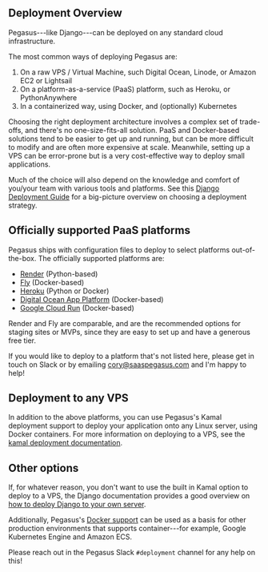 ## Deployment Overview

Pegasus---like Django---can be deployed on any standard cloud infrastructure.

The most common ways of deploying Pegasus are:

1. On a raw VPS / Virtual Machine, such Digital Ocean, Linode, or Amazon EC2 or Lightsail
2. On a platform-as-a-service (PaaS) platform, such as Heroku, or PythonAnywhere
3. In a containerized way, using Docker, and (optionally) Kubernetes

Choosing the right deployment architecture involves a complex set of trade-offs, and there's no one-size-fits-all solution.
PaaS and Docker-based solutions tend to be easier to get up and running, but can be more difficult to modify
and are often more expensive at scale.
Meanwhile, setting up a VPS can be error-prone but is a very cost-effective way to deploy small applications.

Much of the choice will also depend on the knowledge and comfort of you/your team with various tools and platforms.
See this [Django Deployment Guide](https://www.saaspegasus.com/guides/django-deployment/) for a big-picture
overview on choosing a deployment strategy.

## Officially supported PaaS platforms

Pegasus ships with configuration files to deploy to select platforms out-of-the-box.
The officially supported platforms are:

- [Render](/deployment/render/) (Python-based)
- [Fly](/deployment/fly/) (Docker-based)
- [Heroku](/deployment/heroku/) (Python or Docker)
- [Digital Ocean App Platform](/deployment/digital-ocean/) (Docker-based)
- [Google Cloud Run](/deployment/google-cloud/) (Docker-based)

Render and Fly are comparable, and are the recommended options for staging sites or MVPs,
since they are easy to set up and have a generous free tier.

If you would like to deploy to a platform that's not listed here, please get in touch on Slack or by emailing 
cory@saaspegasus.com and I'm happy to help!

## Deployment to any VPS

In addition to the above platforms, you can use Pegasus's Kamal deployment support to deploy
your application onto any Linux server, using Docker containers. For more information on deploying to a VPS,
see the [kamal deployment documentation](./kamal.md).

## Other options

If, for whatever reason, you don't want to use the built in Kamal option to deploy to a VPS,
the Django documentation provides a good overview on [how to deploy Django to your own server](https://docs.djangoproject.com/en/stable/howto/deployment/).

Additionally, Pegasus's [Docker support](/docker/) can be used as a basis for other production environments
that supports container---for example, Google Kubernetes Engine and Amazon ECS.

Please reach out in the Pegasus Slack `#deployment` channel for any help on this!

